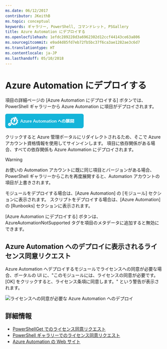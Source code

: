 ```yaml
---
ms.date: 06/12/2017
contributor: JKeithB
ms.topic: conceptual
keywords: ギャラリー, PowerShell, コマンドレット, PSGallery
title: Azure Automation にデプロイする
ms.openlocfilehash: 1efdc289228d3a6962302d12ccf44143ce63a806
ms.sourcegitcommit: e9ad4d85fd7eb72fb5bc37f6ca3ae1282ae3c6d7
ms.translationtype: HT
ms.contentlocale: ja-JP
ms.lasthandoff: 05/10/2018
---
```

# <a name="deploy-to-azure-automation"></a>Azure Automation にデプロイする

項目の詳細ページの [Azure Automation にデプロイする] ボタンでは、PowerShell ギャラリーから Azure Automation に項目がデプロイされます。

![[Azure Automation にデプロイする] ボタン](../../Images/DeployToAzureAutomationButton.png)

クリックすると Azure 管理ポータルにリダイレクトされるため、そこで Azure アカウント資格情報を使用してサインインします。
項目に依存関係がある場合、すべての依存関係も Azure Automation にデプロイされます。

> [!WARNING]
> お使いの Automation アカウントに既に同じ項目とバージョンがある場合、PowerShell ギャラリーからこれを再度展開すると、Automation アカウントの項目が上書きされます。

モジュールをデプロイする場合は、[Azure Automation] の [モジュール] セクションに表示されます。  スクリプトをデプロイする場合は、[Azure Automation] の [Runbooks] セクションに表示されます。

[Azure Automation にデプロイする] ボタンは、AzureAutomationNotSupported タグを項目のメタデータに追加すると無効にできます。

## <a name="require-license-acceptance-on-deploy-to-azure-automation"></a>Azure Automation へのデプロイに表示されるライセンス同意リクエスト

Azure Automation へデプロイするモジュールでライセンスへの同意が必要な場合、ポータルの UI に、"このモジュールには、ライセンスの同意が必要です。 [OK] をクリックすると、ライセンス条項に同意します。" という警告が表示されます。

![ライセンスへの同意が必要な Azure Automation へのデプロイ](../../Images/DeployToAzureAutomationRequireLicenseAcceptanceDisclaimer.png)

## <a name="more-details"></a>詳細情報

- [PowerShellGet でのライセンス同意リクエスト](../../concepts/module-license-acceptance.md)
- [PowerShell ギャラリーでのライセンス同意リクエスト](items-that-require-license-acceptance.md)
- [Azure Automation の Web サイト](http://azure.microsoft.com/services/automation/)
